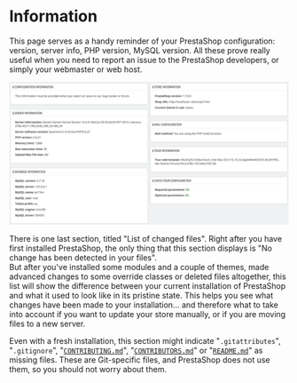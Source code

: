 # Information

This page serves as a handy reminder of your PrestaShop configuration: version, server info, PHP version, MySQL version. All these prove really useful when you need to report an issue to the PrestaShop developers, or simply your webmaster or web host.

![](../../../.gitbook/assets/51839997.png)

There is one last section, titled "List of changed files". Right after you have first installed PrestaShop, the only thing that this section displays is "No change has been detected in your files".\
But after you've installed some modules and a couple of themes, made advanced changes to some override classes or deleted files altogether, this list will show the difference between your current installation of PrestaShop and what it used to look like in its pristine state. This helps you see what changes have been made to your installation... and therefore what to take into account if you want to update your store manually, or if you are moving files to a new server.

Even with a fresh installation, this section might indicate "`.gitattributes`", "`.gitignore`", "[`CONTRIBUTING.md`](http://contributing.md)", "[`CONTRIBUTORS.md`](http://contributors.md)" or "[`README.md`](http://readme.md)" as missing files. These are Git-specific files, and PrestaShop does not use them, so you should not worry about them.
